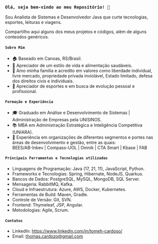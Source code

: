 ### ```Olá, seja bem-vindo ao meu Repositório! 👋```

Sou Analista de Sistemas e Desenvolvedor Java que curte tecnologias, esportes, leituras e viagens.

Compartilho aqui alguns dos meus projetos e códigos, além de alguns conteúdos genéricos.

#### ```Sobre Mim```


  - 🏠 Baseado em Canoas, RS/Brasil.
  - 💪 Apreciador de um estilo de vida e alimentação saudáveis.
  - 🙏 Amo minha família e acredito em valores como liberdade individual, livre mercado, propriedade privada inviolável, Estado limitado, defesa dos direitos civis e individuais.
  - 🥋 Apreciador de esportes e em busca de evolução pessoal e profissional.

#### ```Formação e Experiência```

  - 🎓 Graduado em Análise e Desenvolvimento de Sistemas | Administração de Empresas pela UNISINOS.
  - 📚 MBA em Administração Estratégica e Inteligência Competitiva (UNIARA).
  - 💼 Experiência em organizações de diferentes segmentos e portes nas áreas de desenvolvimento e gestão, entre as quais:  
      BEES/AB-Inbev  |  Compass-UOL  |  Omnik | CTA Smart |  Kbase | FAB

#### ```Principais Ferramentas e Tecnologias utilizadas```

  - Linguagens de Programação: Java (17, 21, 11), JavaScript, Python.
  - Frameworks e Tecnologias: Spring, Hibernate, NodeJS, Quarkus.
  - Bancos de Dados: PostgreSQL, MySQL, MongoDB, SQL Server.
  - Mensageria: RabbitMQ, Kafka.
  - Cloud e Infraestrutura: Azure, AWS, Docker, Kubernetes.
  - Ferramentas de Build: Maven, Gradle.
  - Controle de Versão: Git, SVN.
  - Frontend: Thymeleaf, JSP, Angular.
  - Metodologias: Agile, Scrum.


#### ```Contatos```

  - LinkedIn: https://www.linkedin.com/in/tomeh-cardoso/
  - Email: thomas.cardozo@gmail.com

